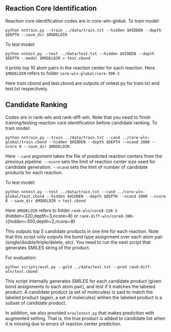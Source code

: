 ## Reaction Core Identification

Reaction core identification codes are in core-wln-global. To train model:
```
python nntrain.py --train ../data/train.txt --hidden $HIDDEN --depth $DEPTH --save_dir $MODELDIR
```

To test model:
```
python nntest.py --test ../data/test.txt --hidden $HIDDEN --depth $DEPTH --model $MODELDIR > test.cbond
```
it prints top 10 atom pairs in the reaction center for each reaction. Here `$MODELDIR` refers to folder `core-wln-global/core-300-3`

Here train.cbond and test.cbond are outputs of nntest.py for train.txt and test.txt respectively.

## Candidate Ranking

Codes are in rank-wln and rank-diff-wln. Note that you need to finish training/testing reaction core identification before candidate ranking.
To train model:
```
python nntrain.py --train ../data/train.txt --cand ../core-wln-global/train.cbond --hidden $HIDDEN --depth $DEPTH --ncand 2000 --ncore 8 --save_dir $MODELDIR
```
Here `--cand` argument takes the file of predicted reaction centers from the previous pipeline. 
`--ncore` sets the limit of reaction center size used for candidate generation.
`--ncand` sets the limit of number of candidate products for each reaction.

To test model:
```
python nntest.py --test ../data/train.txt --cand ../core-wln-global/test.cbond --hidden $HIDDEN --depth $DEPTH --ncand 2000 --ncore 8 --save_dir $MODELDIR > test.cbond
```

Here `$MODELDIR` refers to folder `rank-wln/core8-320-3` (hidden=320,depth=3,ncore=8) or `rank-diff-wln/core8-300-2`(hidden=300,depth=2,ncore=8)

This outputs top 5 candidate products in one line for each reaction. Note that this script only outputs the bond type assignment over each atom pair (single/double/triple/delete, etc). 
You need to run the next script that generates SMILES string of the product.

For evaluation:
```
python scripts/eval.py --gold ../data/test.txt --pred rand-diff-wln/test.cbond
```
This script internally generates SMILES for each candidate product (given bond assignments to each atom pair), and test if it matches the labeled product.
A candidate product (a set of molecules) is said to match the labeled product (again, a set of molecules) whhen the labeled product is a subset of candidate product.

In addition, we also provided `oracletest.py` that makes prediction with augmented setting. That is, the true product is added to candidate list when it is missing due to errors of reaction center prediction.
